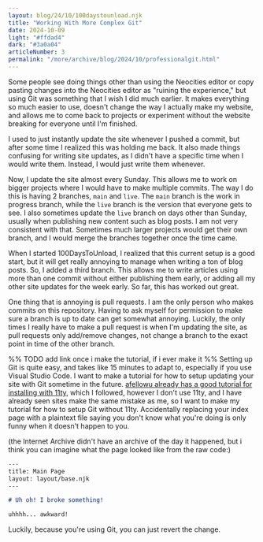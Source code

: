 ```yaml
---
layout: blog/24/10/100daystounload.njk
title: "Working With More Complex Git"
date: 2024-10-09
light: "#ffdad4"
dark: "#3a0a04"
articleNumber: 3
permalink: "/more/archive/blog/2024/10/professionalgit.html"
---
```

Some people see doing things other than using the Neocities editor or copy pasting changes into the Neocities editor as "ruining the experience," but using Git was something that I wish I did much earlier. It makes everything so much easier to use, doesn't change the way I actually make my website, and allows me to come back to projects or experiment without the website breaking for everyone until I'm finished.

I used to just instantly update the site whenever I pushed a commit, but after some time I realized this was holding me back. It also made things confusing for writing site updates, as I didn't have a specific time when I would write them. Instead, I would just write them whenever.

Now, I update the site almost every Sunday. This allows me to work on bigger projects where I would have to make multiple commits. The way I do this is having 2 branches, `main` and `live`. The `main` branch is the work in progress branch, while the `live` branch is the version that everyone gets to see. I also sometimes update the `live` branch on days other than Sunday, usually when publishing new content such as blog posts. I am not very consistent with that. Sometimes much larger projects would get their own branch, and I would merge the branches together once the time came.

When I started 100DaysToUnload, I realized that this current setup is a good start, but it will get really annoying to manage when writing a ton of blog posts. So, I added a third branch. This allows me to write articles using more than one commit without either publishing them early, or adding all my other site updates for the week early. So far, this has worked out great.

One thing that is annoying is pull requests. I am the only person who makes commits on this repository. Having to ask myself for permission to make sure a branch is up to date can get somewhat annoying. Luckily, the only times I really have to make a pull request is when I'm updating the site, as pull requests only add/remove changes, not change a branch to the exact point in time of the other branch.

%% TODO add link once i make the tutorial, if i ever make it %%
Setting up Git is quite easy, and takes like 15 minutes to adapt to, especially if you use Visual Studio Code. I want to make a tutorial for how to setup updating your site with Git sometime in the future. [afellowu already has a good tutorial for installing with 11ty](https://afellowu.neocities.org/blog/11ty-github-and-neocities), which I followed, however I don't use 11ty, and I have already seen sites make the same mistake as me, so I want to make my tutorial for how to setup Git without 11ty. Accidentally replacing your index page with a plaintext file saying you don't know what you're doing is only funny when it doesn't happen to you.

(the Internet Archive didn't have an archive of the day it happened, but i think you can imagine what the page looked like from the raw code:)
```md
‐‐‐
title: Main Page
layout: layout/base.njk
‐‐‐

# Uh oh! I broke something!

uhhhh... awkward!
```

Luckily, because you're using Git, you can just revert the change.